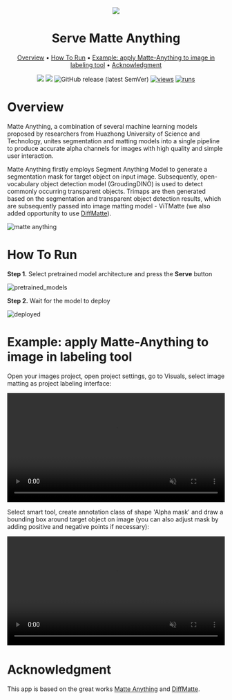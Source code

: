 <div align="center" markdown>
<img src="https://github.com/supervisely-ecosystem/Serve-Matte-Anything/releases/download/v0.0.1/poster.png"/>  

# Serve Matte Anything

<p align="center">
  <a href="#Overview">Overview</a> •
  <a href="#How-To-Run">How To Run</a> •
  <a href="#example-apply-matte-anything-to-image-in-labeling-tool">Example: apply Matte-Anything to image in labeling tool</a> •
  <a href="#Acknowledgment">Acknowledgment</a>
</p>

[![](https://img.shields.io/badge/supervisely-ecosystem-brightgreen)](https://ecosystem.supervise.ly/apps/supervisely-ecosystem/Serve-Matte-Anything)
[![](https://img.shields.io/badge/slack-chat-green.svg?logo=slack)](https://supervise.ly/slack)
![GitHub release (latest SemVer)](https://img.shields.io/github/v/release/supervisely-ecosystem/Serve-Matte-Anything)
[![views](https://app.supervise.ly/img/badges/views/supervisely-ecosystem/serve-matte-anything/serving_app.png)](https://supervise.ly)
[![runs](https://app.supervise.ly/img/badges/runs/supervisely-ecosystem/serve-matte-anything/serving_app.png)](https://supervise.ly)

</div>

# Overview

Matte Anything, a combination of several machine learning models proposed by researchers from Huazhong University of Science and Technology, unites segmentation and matting models into a single pipeline to produce accurate alpha channels for images with high quality and simple user interaction.

Matte Anything firstly employs Segment Anything Model to generate a segmentation mask for target object on input image. Subsequently, open-vocabulary object detection model (GroudingDINO) is used to detect commonly occurring transparent objects. Trimaps are then generated based on the segmentation and transparent object detection results, which are subsequently passed into image matting model - ViTMatte (we also added opportunity to use [DiffMatte](https://arxiv.org/pdf/2312.05915)).

![matte anything](https://github.com/supervisely-ecosystem/Serve-Matte-Anything/releases/download/v0.0.1/matte-anything.png)

# How To Run

**Step 1.** Select pretrained model architecture and press the **Serve** button

![pretrained_models](https://github.com/supervisely-ecosystem/Serve-Matte-Anything/releases/download/v0.0.1/pretrained_models.png)

**Step 2.** Wait for the model to deploy

![deployed](https://github.com/supervisely-ecosystem/Serve-Matte-Anything/releases/download/v0.0.1/deployed.png)

# Example: apply Matte-Anything to image in labeling tool

Open your images project, open project settings, go to Visuals, select image matting as project labeling interface:

<video width="100%" preload="auto" autoplay muted loop>
    <source src="https://github.com/supervisely-ecosystem/Serve-Matte-Anything/releases/download/v0.0.1/matting_project_settings.mp4" type="video/mp4">
</video>

Select smart tool, create annotation class of shape 'Alpha mask' and draw a bounding box around target object on image (you can also adjust mask by adding positive and negative points if necessary):

<video width="100%" preload="auto" autoplay muted loop>
    <source src="https://github.com/supervisely-ecosystem/Serve-Matte-Anything/releases/download/v0.0.1/matting_example.mp4" type="video/mp4">
</video>

# Acknowledgment

This app is based on the great works [Matte Anything](https://github.com/hustvl/Matte-Anything) and [DiffMatte](https://github.com/YihanHu-2022/DiffMatte).

